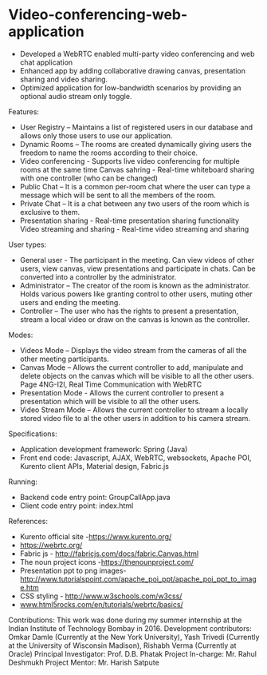 # Video-conferencing-web-application
* Developed a WebRTC enabled multi-party video conferencing and web chat application
* Enhanced app by adding collaborative drawing canvas, presentation sharing and video sharing.
* Optimized application for low-bandwidth scenarios by providing an optional audio stream only toggle.

Features:
* User Registry – Maintains a list of registered users in our database and allows
only those users to use our application.
* Dynamic Rooms – The rooms are created dynamically giving users the freedom
to name the rooms according to their choice.
* Video conferencing - Supports live video conferencing for multiple rooms at the same time
Canvas sahring - Real-time whiteboard sharing with one controller (who can be changed)
* Public Chat – It is a common per-room chat where the user can type a message
which will be sent to all the members of the room.
* Private Chat – It is a chat between any two users of the room which is exclusive
to them.
* Presentation sharing - Real-time presentation sharing functionality
Video streaming and sharing - Real-time video streaming and sharing 

User types:
* General user - The participant in the meeting. Can view videos of other users, view canvas, view presentations and participate in chats. Can be converted into a controller by the administrator.
* Administrator – The creator of the room is known as the administrator. Holds
various powers like granting control to other users, muting other users and ending
the meeting.
* Controller – The user who has the rights to present a presentation, stream a local
video or draw on the canvas is known as the controller.

Modes: 
* Videos Mode – Displays the video stream from the cameras of all the other
meeting participants.
* Canvas Mode – Allows the current controller to add, manipulate and delete
objects on the canvas which will be visible to all the other users.
Page 4NG-I2I, Real Time Communication with WebRTC
* Presentation Mode - Allows the current controller to present a presentation
which will be visible to all the other users.
* Video Stream Mode – Allows the current controller to stream a locally stored
video file to al the other users in addition to his camera stream.

Specifications:
* Application development framework: Spring (Java)
* Front end code: Javascript, AJAX, WebRTC, websockets, Apache POI, Kurento client APIs, Material design, Fabric.js

Running:
* Backend code entry point: GroupCallApp.java
* Client code entry point: index.html

References:
* Kurento official site -https://www.kurento.org/
* https://webrtc.org/
* Fabric js - http://fabricjs.com/docs/fabric.Canvas.html
* The noun project icons -https://thenounproject.com/
* Presentation ppt to png images-
http://www.tutorialspoint.com/apache_poi_ppt/apache_poi_ppt_to_image.htm
* CSS styling - http://www.w3schools.com/w3css/
* www.html5rocks.com/en/tutorials/webrtc/basics/

Contributions:
This work was done during my summer internship at the Indian Institute of Technology Bombay in 2016.
Development contributors: Omkar Damle (Currently at the New York University), Yash Trivedi (Currently at the University of Wisconsin Madison), Rishabh Verma (Currently at Oracle)
Principal Investigator: Prof. D.B. Phatak
Project In-charge: Mr. Rahul Deshmukh
Project Mentor: Mr. Harish Satpute